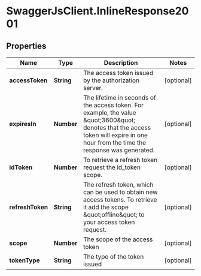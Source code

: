 # SwaggerJsClient.InlineResponse2001

## Properties
Name | Type | Description | Notes
------------ | ------------- | ------------- | -------------
**accessToken** | **String** | The access token issued by the authorization server. | [optional] 
**expiresIn** | **Number** | The lifetime in seconds of the access token.  For example, the value \&quot;3600\&quot; denotes that the access token will expire in one hour from the time the response was generated. | [optional] 
**idToken** | **Number** | To retrieve a refresh token request the id_token scope. | [optional] 
**refreshToken** | **String** | The refresh token, which can be used to obtain new access tokens. To retrieve it add the scope \&quot;offline\&quot; to your access token request. | [optional] 
**scope** | **Number** | The scope of the access token | [optional] 
**tokenType** | **String** | The type of the token issued | [optional] 


